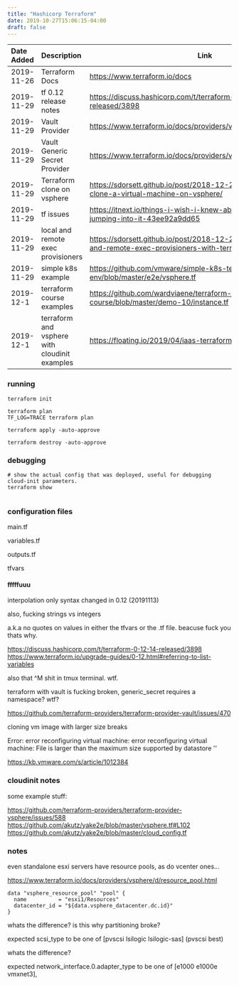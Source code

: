 ```yaml
---
title: "Hashicorp Terraform"
date: 2019-10-27T15:06:15-04:00
draft: false
---
```

|Date Added|Description|Link|
|:---|:---|---|
|2019-11-26| Terraform Docs | https://www.terraform.io/docs|
|2019-11-29|tf 0.12 release notes | https://discuss.hashicorp.com/t/terraform-0-12-14-released/3898|
|2019-11-29| Vault Provider | https://www.terraform.io/docs/providers/vault/index.html|
|2019-11-29| Vault Generic Secret Provider | https://www.terraform.io/docs/providers/vault/d/generic_secret.html|
|2019-11-29| Terraform clone on vsphere| https://sdorsett.github.io/post/2018-12-24-using-terraform-to-clone-a-virtual-machine-on-vsphere/ | 
|2019-11-29|tf issues | https://itnext.io/things-i-wish-i-knew-about-terraform-before-jumping-into-it-43ee92a9dd65|
|2019-11-29|local and remote exec provisioners |https://sdorsett.github.io/post/2018-12-26-using-local-exec-and-remote-exec-provisioners-with-terraform/|
|2019-11-29|simple k8s example | https://github.com/vmware/simple-k8s-test-env/blob/master/e2e/vsphere.tf|
|2019-12-1|terraform course examples|https://github.com/wardviaene/terraform-course/blob/master/demo-10/instance.tf|
|2019-12-1|terraform and vsphere with cloudinit examples|https://floating.io/2019/04/iaas-terraform-and-vsphere/|




### running
```
terraform init

terraform plan
TF_LOG=TRACE terraform plan

terraform apply -auto-approve

terraform destroy -auto-approve

```

### debugging
```
# show the actual config that was deployed, useful for debugging cloud-init parameters.
terraform show


```

### configuration files

main.tf

variables.tf

outputs.tf

tfvars

#### fffffuuu

interpolation only syntax changed in 0.12 (20191113)

also, fucking strings vs integers

a.k.a no quotes on values in either the tfvars or the .tf file. beacuse fuck you thats why.

https://discuss.hashicorp.com/t/terraform-0-12-14-released/3898
https://www.terraform.io/upgrade-guides/0-12.html#referring-to-list-variables

also that ^M shit in tmux terminal. wtf.

terraform with vault is fucking broken, generic_secret requires a namespace? wtf?

https://github.com/terraform-providers/terraform-provider-vault/issues/470

cloning vm image with larger size breaks

Error: error reconfiguring virtual machine: error reconfiguring virtual machine: File  is larger than the maximum size supported by datastore ''

https://kb.vmware.com/s/article/1012384

### cloudinit notes


some example stuff:

https://github.com/terraform-providers/terraform-provider-vsphere/issues/588
https://github.com/akutz/yake2e/blob/master/vsphere.tf#L102
https://github.com/akutz/yake2e/blob/master/cloud_config.tf

### notes

even standalone esxi servers have resource pools, as do vcenter ones...

https://www.terraform.io/docs/providers/vsphere/d/resource_pool.html

```
data "vsphere_resource_pool" "pool" {
  name          = "esxi1/Resources"
  datacenter_id = "${data.vsphere_datacenter.dc.id}"
}
```

whats the difference? is this why partitioning broke?
 
 expected scsi_type to be one of [pvscsi lsilogic lsilogic-sas] (pvscsi best)


whats the difference?

expected network_interface.0.adapter_type to be one of [e1000 e1000e vmxnet3],

